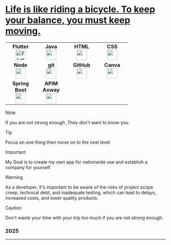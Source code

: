 # [Life is like riding a bicycle. To keep your balance, you must keep moving.](#menu)
<table width="450px"> <tbody> <tr valign="top"> <td width="80px" align="center"> <span><strong>Flutter</strong></span><br> <img height="32" src="https://cdn.jsdelivr.net/gh/devicons/devicon/icons/flutter/flutter-original.svg" alt="Flutter Logo"> </td> <td width="80px" align="center"> <span><strong>Java</strong></span><br> <img height="32" src="https://cdn.jsdelivr.net/gh/devicons/devicon/icons/java/java-original.svg"> </td> <td width="80px" align="center"> <span><strong>HTML</strong></span><br> <img height="32" src="https://cdn.jsdelivr.net/gh/devicons/devicon/icons/html5/html5-original.svg"> </td> <td width="80px" align="center"> <span><strong>CSS</strong></span><br> <img height="32px" src="https://cdn.jsdelivr.net/gh/devicons/devicon/icons/css3/css3-original.svg"> </td> </tr> <tr valign="top"> <td width="80px" align="center"> <span><strong>Node</strong></span><br> <img height="32px" src="https://miro.medium.com/v2/resize:fit:800/1*v2vdfKqD4MtmTSgNP0o5cg.png"> </td> <td width="80px" align="center"> <span><strong>git</strong></span><br> <img height="32px" src="https://cdn.jsdelivr.net/gh/devicons/devicon/icons/git/git-plain.svg"> </td> <td width="80px" align="center"> <span><strong>GitHub</strong></span><br> <img height="32px" src="https://cdn.jsdelivr.net/gh/devicons/devicon/icons/github/github-original.svg"> </td> <td width="80px" align="center"> <span><strong>Canva</strong></span><br> <img height="32px" src="https://cdn.jsdelivr.net/gh/devicons/devicon/icons/canva/canva-original.svg"> </td> </tr> <tr valign="top"> <td width="80px" align="center"> <span><strong>Spring Boot</strong></span><br> <img height="32" src="https://upload.wikimedia.org/wikipedia/commons/thumb/7/79/Spring_Boot.svg/768px-Spring_Boot.svg.png"> </td> <td width="80px" align="center"> <span><strong>APIM Axway</strong></span><br> <img height="32" src="https://store-images.s-microsoft.com/image/apps.7964.4567ec47-2354-4eca-a77b-ae58f7ca94ef.70843982-f65e-4033-9350-bf920dad46fe.0586e030-2b4f-4f9e-8fcf-d43ec568fe27"> </td> </tr> </tbody> </table>

> [!NOTE]
> If you are not strong enough ,They don't want to know you.

> [!TIP]
> Focus on one thing then move on to the next level

> [!IMPORTANT]
> My Goal is to create my own app for nationwide use and establish a company for yourself

> [!WARNING]
> As a developer, it's important to be aware of the risks of project scope creep, technical debt, and inadequate testing, which can lead to delays, increased costs, and lower quality products.

> [!CAUTION]
> Don't waste your time with your trip too much if you are not strong enough.
 
### 2025




---
